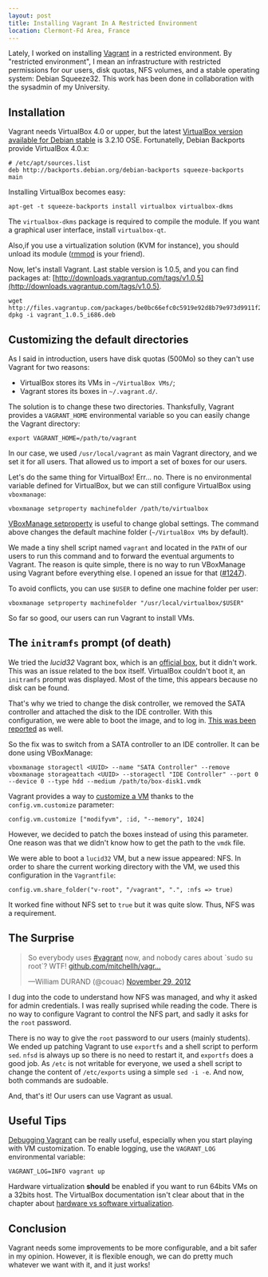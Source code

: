 ```yaml
---
layout: post
title: Installing Vagrant In A Restricted Environment
location: Clermont-Fd Area, France
---
```


Lately, I worked on installing [Vagrant](http://vagrantup.com/) in a restricted
environment. By "restricted environment", I mean an infrastructure with
restricted permissions for our users, disk quotas, NFS volumes, and a stable
operating system: Debian Squeeze32. This work has been done in collaboration
with the sysadmin of my University.

## Installation

Vagrant needs VirtualBox 4.0 or upper, but the latest [VirtualBox version
available for Debian stable](http://wiki.debian.org/VirtualBox) is
3.2.10 OSE. Fortunatelly, Debian Backports provide VirtualBox 4.0.x:

    # /etc/apt/sources.list
    deb http://backports.debian.org/debian-backports squeeze-backports main

Installing VirtualBox becomes easy:

    apt-get -t squeeze-backports install virtualbox virtualbox-dkms

The `virtualbox-dkms` package is required to compile the module. If you want a
graphical user interface, install `virtualbox-qt`.

Also,if you use a virtualization solution (KVM for instance), you should unload
its module ([rmmod](http://man7.org/linux/man-pages/man2/delete_module.2.html) is
your friend).

Now, let's install Vagrant. Last stable version is 1.0.5, and you can find
packages at:
[http://downloads.vagrantup.com/tags/v1.0.5](http://downloads.vagrantup.com/tags/v1.0.5).

    wget http://files.vagrantup.com/packages/be0bc66efc0c5919e92d8b79e973d9911f2a511f/vagrant_1.0.5_i686.deb
    dpkg -i vagrant_1.0.5_i686.deb

## Customizing the default directories

As I said in introduction, users have disk quotas (500Mo) so they can't use
Vagrant for two reasons:

- VirtualBox stores its VMs in `~/VirtualBox VMs/`;
- Vagrant stores its boxes in `~/.vagrant.d/`.

The solution is to change these two directories. Thanksfully, Vagrant provides a
`VAGRANT_HOME` environmental variable so you can easily change the Vagrant
directory:

    export VAGRANT_HOME=/path/to/vagrant

In our case, we used `/usr/local/vagrant` as main Vagrant directory, and we set
it for all users. That allowed us to import a set of boxes for our users.

Let's do the same thing for VirtualBox! Err... no. There is no environmental
variable defined for VirtualBox, but we can still configure VirtualBox using
`vboxmanage`:

    vboxmanage setproperty machinefolder /path/to/virtualbox

[VBoxManage
setproperty](http://www.virtualbox.org/manual/ch08.html#vboxmanage-setproperty)
is useful to change global settings. The command above changes the default
machine folder (`~/VirtualBox VMs` by default).

We made a tiny shell script named `vagrant` and located in the `PATH` of our users
to run this command and to forward the eventual arguments to Vagrant. The reason
is quite simple, there is no way to run VBoxManage using Vagrant before everything
else. I opened an issue for that
([#1247](https://github.com/mitchellh/vagrant/issues/1247)).

To avoid conflicts, you can use `$USER` to define one machine folder per user:

    vboxmanage setproperty machinefolder "/usr/local/virtualbox/$USER"

So far so good, our users can run Vagrant to install VMs.

## The `initramfs` prompt (of death)

We tried the _lucid32_ Vagrant box, which is an [official
box](https://github.com/mitchellh/vagrant/wiki/Available-Vagrant-Boxes), but it
didn't work. This was an issue related to the box itself. VirtualBox couldn't
boot it, an `initramfs` prompt was displayed. Most of the time, this appears
because no disk can be found.

That's why we tried to change the disk controller, we removed the SATA
controller and attached the disk to the IDE controller. With this configuration,
we were able to boot the image, and to log in. [This was been
reported](https://github.com/mitchellh/vagrant/issues/884#issuecomment-10857450)
as well.

So the fix was to switch from a SATA controller to an IDE controller. It can be
done using VBoxManage:

    vboxmanage storagectl <UUID> --name "SATA Controller" --remove
    vboxmanage storageattach <UUID> --storagectl "IDE Controller" --port 0 --device 0 --type hdd --medium /path/to/box-disk1.vmdk

Vagrant provides a way to [customize a
VM](http://vagrantup.com/v1/docs/config/vm/customize.html) thanks to the
`config.vm.customize` parameter:

    config.vm.customize ["modifyvm", :id, "--memory", 1024]

However, we decided to patch the boxes instead of using this parameter. One
reason was that we didn't know how to get the path to the `vmdk` file.

We were able to boot a `lucid32` VM, but a new issue appeared: NFS. In order to
share the current working directory with the VM, we used this configuration in
the `Vagrantfile`:

    config.vm.share_folder("v-root", "/vagrant", ".", :nfs => true)

It worked fine without NFS set to `true` but it was quite slow. Thus, NFS was a
requirement.

## The Surprise

<blockquote class="twitter-tweet tw-align-center">
<p>So everybody uses <a href="https://twitter.com/search/%23vagrant">#vagrant</a> now, and nobody cares about `sudo su root`? WTF! <a href="https://t.co/ioVsrBqx" title="https://github.com/mitchellh/vagrant/blob/master/plugins/hosts/linux/host.rb#L51">github.com/mitchellh/vagr…</a></p>
&mdash;William DURAND (@couac) <a href="https://twitter.com/couac/status/274191748786429953" data-datetime="2012-11-29T16:43:01+00:00">November 29, 2012</a>
</blockquote>

I dug into the code to understand how NFS was managed, and why it asked for
admin credentials. I was really suprised while reading the code. There is no way
to configure Vagrant to control the NFS part, and sadly it asks for the `root`
password.

There is no way to give the `root` password to our users (mainly students). We
ended up patching Vagrant to use `exportfs` and a shell script to perform `sed`.
`nfsd` is always up so there is no need to restart it, and `exportfs` does
a good job.
As `/etc` is not writable for everyone, we used a shell script to change the
content of `/etc/exports` using a simple `sed -i -e`. And now, both commands
are sudoable.

And, that's it! Our users can use Vagrant as usual.

## Useful Tips

[Debugging Vagrant](http://vagrantup.com/v1/docs/debugging.html) can be really
useful, especially when you start playing with VM customization.
To enable logging, use the `VAGRANT_LOG` environmental variable:

    VAGRANT_LOG=INFO vagrant up

Hardware virtualization **should** be enabled if you want to run 64bits VMs on a
32bits host. The VirtualBox documentation isn't clear about that in the chapter
about [hardware vs software
virtualization](http://www.virtualbox.org/manual/ch10.html#hwvirt).

## Conclusion

Vagrant needs some improvements to be more configurable, and a bit safer in my
opinion. However, it is flexible enough, we can do pretty much whatever
we want with it, and it just works!
